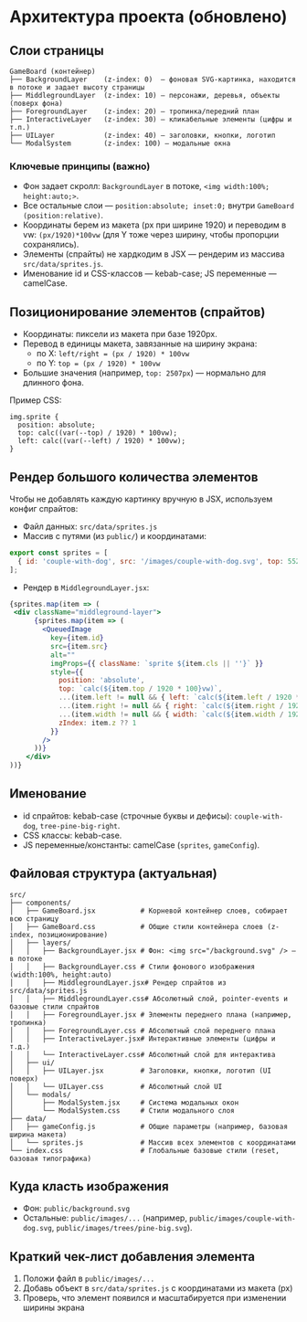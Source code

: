 # Архитектура проекта (обновлено)

## Слои страницы

```
GameBoard (контейнер)
├── BackgroundLayer    (z-index: 0)  — фоновая SVG-картинка, находится в потоке и задает высоту страницы
├── MiddlegroundLayer  (z-index: 10) — персонажи, деревья, объекты (поверх фона)
├── ForegroundLayer    (z-index: 20) — тропинка/передний план
├── InteractiveLayer   (z-index: 30) — кликабельные элементы (цифры и т.п.)
├── UILayer            (z-index: 40) — заголовки, кнопки, логотип
└── ModalSystem        (z-index: 100) — модальные окна
```

### Ключевые принципы (важно)
- Фон задает скролл: `BackgroundLayer` в потоке, `<img width:100%; height:auto;>`.
- Все остальные слои — `position:absolute; inset:0;` внутри `GameBoard (position:relative)`.
- Координаты берем из макета (px при ширине 1920) и переводим в vw: `(px/1920)*100vw` (для Y тоже через ширину, чтобы пропорции сохранялись).
- Элементы (спрайты) не хардкодим в JSX — рендерим из массива `src/data/sprites.js`.
- Именование id и CSS-классов — kebab-case; JS переменные — camelCase.

## Позиционирование элементов (спрайтов)

- Координаты: пиксели из макета при базе 1920px.
- Перевод в единицы макета, завязанные на ширину экрана:
  - по X: `left/right = (px / 1920) * 100vw`
  - по Y: `top = (px / 1920) * 100vw`
- Большие значения (например, `top: 2507px`) — нормально для длинного фона.

Пример CSS:
```
img.sprite {
  position: absolute;
  top: calc((var(--top) / 1920) * 100vw);
  left: calc((var(--left) / 1920) * 100vw);
}
```

## Рендер большого количества элементов

Чтобы не добавлять каждую картинку вручную в JSX, используем конфиг спрайтов:

- Файл данных: `src/data/sprites.js`
- Массив с путями (из `public/`) и координатами:

```js
export const sprites = [
  { id: 'couple-with-dog', src: '/images/couple-with-dog.svg', top: 552, right: 283, z: 10, cls: 'character' }
];
```

- Рендер в `MiddlegroundLayer.jsx`:

```jsx
{sprites.map(item => (
 <div className="middleground-layer">
      {sprites.map(item => (
        <QueuedImage
          key={item.id}
          src={item.src}
          alt=""
          imgProps={{ className: `sprite ${item.cls || ''}` }}
          style={{
            position: 'absolute',
            top: `calc(${item.top / 1920 * 100}vw)`,
            ...(item.left != null && { left: `calc(${item.left / 1920 * 100}vw)` }),
            ...(item.right != null && { right: `calc(${item.right / 1920 * 100}vw)` }),
            ...(item.width != null && { width: `calc(${item.width / 1920 * 100}vw)`, height: 'auto' }),
            zIndex: item.z ?? 1
          }}
        />
      ))}
    </div>
))}
```

## Именование

- id спрайтов: kebab-case (строчные буквы и дефисы): `couple-with-dog`, `tree-pine-big-right`.
- CSS классы: kebab-case.
- JS переменные/константы: camelCase (`sprites`, `gameConfig`).

## Файловая структура (актуальная)

```
src/
├── components/
│   ├── GameBoard.jsx           # Корневой контейнер слоев, собирает всю страницу
│   ├── GameBoard.css           # Общие стили контейнера слоев (z-index, позиционирование)
│   ├── layers/
│   │   ├── BackgroundLayer.jsx # Фон: <img src="/background.svg" /> — в потоке
│   │   ├── BackgroundLayer.css # Стили фонового изображения (width:100%, height:auto)
│   │   ├── MiddlegroundLayer.jsx# Рендер спрайтов из src/data/sprites.js
│   │   ├── MiddlegroundLayer.css# Абсолютный слой, pointer-events и базовые стили спрайтов
│   │   ├── ForegroundLayer.jsx # Элементы переднего плана (например, тропинка)
│   │   ├── ForegroundLayer.css # Абсолютный слой переднего плана
│   │   ├── InteractiveLayer.jsx# Интерактивные элементы (цифры и т.д.)
│   │   └── InteractiveLayer.css# Абсолютный слой для интерактива
│   ├── ui/
│   │   ├── UILayer.jsx         # Заголовки, кнопки, логотип (UI поверх)
│   │   └── UILayer.css         # Абсолютный слой UI
│   └── modals/
│       ├── ModalSystem.jsx     # Система модальных окон
│       └── ModalSystem.css     # Стили модального слоя
├── data/
│   ├── gameConfig.js           # Общие параметры (например, базовая ширина макета)
│   └── sprites.js              # Массив всех элементов с координатами
└── index.css                   # Глобальные базовые стили (reset, базовая типографика)
```

## Куда класть изображения

- Фон: `public/background.svg`
- Остальные: `public/images/...` (например, `public/images/couple-with-dog.svg`, `public/images/trees/pine-big.svg`).

## Краткий чек-лист добавления элемента

1) Положи файл в `public/images/...`
2) Добавь объект в `src/data/sprites.js` с координатами из макета (px)
3) Проверь, что элемент появился и масштабируется при изменении ширины экрана